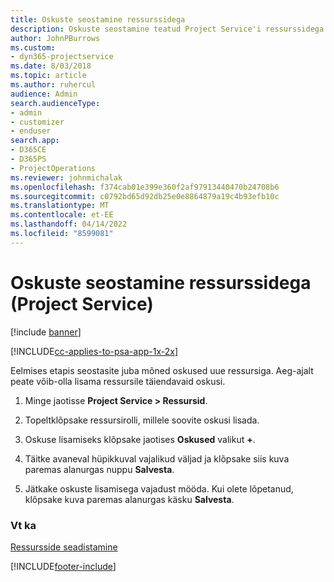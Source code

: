```yaml
---
title: Oskuste seostamine ressurssidega
description: Oskuste seostamine teatud Project Service'i ressurssidega
author: JohnPBurrows
ms.custom:
- dyn365-projectservice
ms.date: 8/03/2018
ms.topic: article
ms.author: ruhercul
audience: Admin
search.audienceType:
- admin
- customizer
- enduser
search.app:
- D365CE
- D365PS
- ProjectOperations
ms.reviewer: johnmichalak
ms.openlocfilehash: f374cab01e399e360f2af97913440470b24708b6
ms.sourcegitcommit: c0792bd65d92db25e0e8864879a19c4b93efb10c
ms.translationtype: MT
ms.contentlocale: et-EE
ms.lasthandoff: 04/14/2022
ms.locfileid: "8599081"
---
```

# <a name="associate-skills-with-resources-project-service"></a>Oskuste seostamine ressurssidega (Project Service)

[!include [banner](../includes/psa-now-project-operations.md)]

[!INCLUDE[cc-applies-to-psa-app-1x-2x](../includes/cc-applies-to-psa-app-1x-2x.md)]

Eelmises etapis seostasite juba mõned oskused uue ressursiga. Aeg-ajalt peate võib-olla lisama ressursile täiendavaid oskusi.  
  
1.  Minge jaotisse **Project Service > Ressursid**.  
  
2.  Topeltklõpsake ressursirolli, millele soovite oskusi lisada.  
  
3.  Oskuse lisamiseks klõpsake jaotises **Oskused** valikut **+**.  
  
4.  Täitke avaneval hüpikkuval vajalikud väljad ja klõpsake siis kuva paremas alanurgas nuppu **Salvesta**.  
  
5.  Jätkake oskuste lisamisega vajadust mööda. Kui olete lõpetanud, klõpsake kuva paremas alanurgas käsku **Salvesta**.  
  
### <a name="see-also"></a>Vt ka  
 [Ressursside seadistamine](../psa/set-up-resources.md)


[!INCLUDE[footer-include](../includes/footer-banner.md)]
